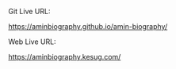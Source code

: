 Git Live URL:  

https://aminbiography.github.io/amin-biography/

Web Live URL: 

https://aminbiography.kesug.com/ 











